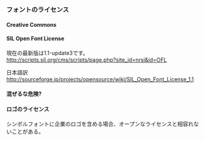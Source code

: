 ### フォントのライセンス


#### Creative Commons


#### SIL Open Font License
現在の最新版は1.1-update3です。
http://scripts.sil.org/cms/scripts/page.php?site_id=nrsi&id=OFL

日本語訳
http://sourceforge.jp/projects/opensource/wiki/SIL_Open_Font_License_1.1

#### 混ぜるな危険?


#### ロゴのライセンス
シンボルフォントに企業のロゴを含める場合、オープンなライセンスと相容れないことがある。